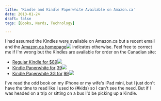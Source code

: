 ```yaml
---
title: 'Kindle and Kindle Paperwhite Available on Amazon.ca'
date: 2013-01-24
draft: false
tags: [Books, Nerds, Technology]

---
```


I had assumed the Kindles were available on Amazon.ca but a recent email and the [Amazon.ca homepage](http://www.amazon.ca/exec/obidos/tg/browse/-/915398/?_encoding=UTF8&camp=15121&creative=390961&linkCode=ur2&tag=farawsoclos0a-20)![](https://www.assoc-amazon.ca/e/ir?t=farawsoclos0a-20&l=ur2&o=15) indicates otherwise. Feel free to correct me if I'm wrong but the Kindles are available for order on the Canadian site:

*   [Regular Kindle for $89](http://www.amazon.ca/gp/product/B007HCCOD0/ref=as_li_ss_tl?ie=UTF8&camp=15121&creative=390961&creativeASIN=B007HCCOD0&linkCode=as2&tag=farawsoclos0a-20)![](http://www.assoc-amazon.ca/e/ir?t=farawsoclos0a-20&l=as2&o=15&a=B007HCCOD0)
*   [Kindle Paperwhite for](http://www.amazon.ca/gp/product/B007OZO03M/ref=as_li_ss_tl?ie=UTF8&camp=15121&creative=390961&creativeASIN=B007OZO03M&linkCode=as2&tag=farawsoclos0a-20) [39](http://www.amazon.ca/gp/product/B007OZO03M/ref=as_li_ss_tl?ie=UTF8&camp=15121&creative=390961&creativeASIN=B007OZO03M&linkCode=as2&tag=farawsoclos0a-20)![](http://www.assoc-amazon.ca/e/ir?t=farawsoclos0a-20&l=as2&o=15&a=B007OZO03M)
*   [Kindle Paperwhite 3G for](http://www.amazon.ca/gp/product/B007OZNXJY/ref=as_li_ss_tl?ie=UTF8&camp=15121&creative=390961&creativeASIN=B007OZNXJY&linkCode=as2&tag=farawsoclos0a-20) [99](http://www.amazon.ca/gp/product/B007OZNXJY/ref=as_li_ss_tl?ie=UTF8&camp=15121&creative=390961&creativeASIN=B007OZNXJY&linkCode=as2&tag=farawsoclos0a-20)![](http://www.assoc-amazon.ca/e/ir?t=farawsoclos0a-20&l=as2&o=15&a=B007OZNXJY)

I've read the odd book on my iPhone or my wife's iPad mini, but I just don't have the time to read like I used to (#kids) so I can't see the need. But if I was headed on a trip or sitting on a bus I'd be picking up a Kindle.
